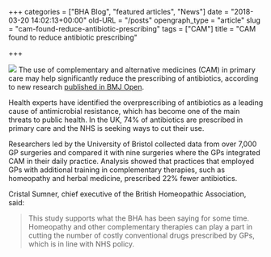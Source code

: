 +++
categories = ["BHA Blog", "featured articles", "News"]
date = "2018-03-20 14:02:13+00:00"
old-URL = "/posts"
opengraph_type = "article"
slug = "cam-found-reduce-antibiotic-prescribing"
tags = ["CAM"]
title = "CAM found to reduce antibiotic prescribing"

+++

![](https://res.cloudinary.com/homeopathyuk/v1557403245/bha/Claus-Mikosch-1920w-300x200.jpg)
The use of complementary and alternative medicines (CAM) in primary care may help significantly reduce the prescribing of antibiotics, according to new research [published in BMJ Open](http://bmjopen.bmj.com/content/8/3/e020488).

Health experts have identified the overprescribing of antibiotics as a leading cause of antimicrobial resistance, which has become one of the main threats to public health. In the UK, 74% of antibiotics are prescribed in primary care and the NHS is seeking ways to cut their use.

Researchers led by the University of Bristol collected data from over 7,000 GP surgeries and compared it with nine surgeries where the GPs integrated CAM in their daily practice. Analysis showed that practices that employed GPs with additional training in complementary therapies, such as homeopathy and herbal medicine, prescribed 22% fewer antibiotics.

Cristal Sumner, chief executive of the British Homeopathic Association, said:

<blockquote>This study supports what the BHA has been saying for some time. Homeopathy and other complementary therapies can play a part in cutting the number of costly conventional drugs prescribed by GPs, which is in line with NHS policy.</blockquote>
